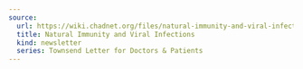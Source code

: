 ```yaml
---
source:
  url: https://wiki.chadnet.org/files/natural-immunity-and-viral-infections.pdf
  title: Natural Immunity and Viral Infections
  kind: newsletter
  series: Townsend Letter for Doctors & Patients
---
```

